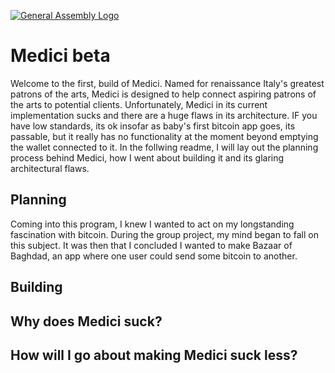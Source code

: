 [![General Assembly Logo](https://camo.githubusercontent.com/1a91b05b8f4d44b5bbfb83abac2b0996d8e26c92/687474703a2f2f692e696d6775722e636f6d2f6b6538555354712e706e67)](https://generalassemb.ly/education/web-development-immersive)

# Medici beta

Welcome to the first, build of Medici. Named for renaissance Italy's greatest patrons of the arts, Medici is designed to help connect aspiring patrons of the arts to potential clients. Unfortunately, Medici in its current implementation sucks and there are a huge flaws in its architecture. IF you have low standards, its ok insofar as baby's first bitcoin app goes, its passable, but it really has no functionality at the moment beyond emptying the wallet connected to it. In the follwing readme, I will lay out the planning process behind Medici, how I went about building it and its glaring architectural flaws.

## Planning

Coming into this program, I knew I wanted to act on my longstanding fascination with bitcoin. During the group project, my mind began to fall on this subject. It was then that I concluded I wanted to make Bazaar of Baghdad, an app where one user could send some bitcoin to another. 

## Building


## Why does Medici suck?


## How will I go about making Medici suck less?

